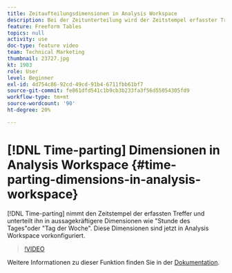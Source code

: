 ```yaml
---
title: Zeitaufteilungsdimensionen in Analysis Workspace
description: Bei der Zeitunterteilung wird der Zeitstempel erfasster Treffer in aussagekräftigere Dimensionen wie "Stunde des Tages"oder "Tag der Woche"unterteilt. Diese Dimensionen sind jetzt in Analysis Workspace vorkonfiguriert.
feature: Freeform Tables
topics: null
activity: use
doc-type: feature video
team: Technical Marketing
thumbnail: 23727.jpg
kt: 1903
role: User
level: Beginner
exl-id: 4d754c86-92cd-49cd-91b4-6711fbb61bf7
source-git-commit: fe861dfd541c1b9cb3b233fa3f56d55054305fd9
workflow-type: tm+mt
source-wordcount: '90'
ht-degree: 20%

---
```


# [!DNL Time-parting] Dimensionen in Analysis Workspace {#time-parting-dimensions-in-analysis-workspace}

[!DNL Time-parting] nimmt den Zeitstempel der erfassten Treffer und unterteilt ihn in aussagekräftigere Dimensionen wie &quot;Stunde des Tages&quot;oder &quot;Tag der Woche&quot;. Diese Dimensionen sind jetzt in Analysis Workspace vorkonfiguriert.

>[!VIDEO](https://video.tv.adobe.com/v/23727/?quality=12)

Weitere Informationen zu dieser Funktion finden Sie in der [Dokumentation](https://experienceleague.adobe.com/docs/analytics/analyze/analysis-workspace/components/dimensions/time-parting-dimensions.html?lang=en).
